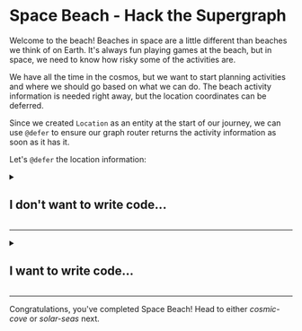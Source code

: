 # Space Beach - Hack the Supergraph

Welcome to the beach! Beaches in space are a little different than beaches we think of on Earth. It's always fun playing games at the beach, but in space, we need to know how risky some of the activities are.

We have all the time in the cosmos, but we want to start planning activities and where we should go based on what we can do. The beach activity information is needed right away, but the location coordinates can be deferred.

Since we created `Location` as an entity at the start of our journey, we can use `@defer` to ensure our graph router returns the activity information as soon as it has it.

Let's `@defer` the location information:

<details>
 <summary><h2>I don't want to write code...</h2></summary>

You find a signal coming from [https://space-beach-production.up.railway.app/](https://space-beach-production.up.railway.app/) that contains the beach information to add into your Supergraph. There is nothing special about the beach subgraph and it actually doesn't support `@defer` itself, but the Supergraph does!

We can add this into our Supergraph by publishing it using [rover].

First, you'll need to [configure rover] for your Supergraph. Once rover is configured, we can use the `rover subgraph publish` command

```shell
rover subgraph publish {YOUR_SUPERGRAPH_ID}@main \
  --schema "./schema.graphql" \
  --name space-beach \
  --routing-url "https://space-beach-production.up.railway.app/"
```

>*NOTE: make sure to replace {YOUR_SUPERGRAPH_ID} with the id of the Supergraph you created at the start of the hackathon*

We can see our Supergraph deployment in the "Launches" tab:

![](../images/space-beach-launch.png)

Now let's open up Explorer and try deferring the location data:

```graphql
query Beaches {
  beaches {
    name
    activities {
      riskLevel
      description
      place
    }
    location {
      ...LocationFragment @defer
    }
  }
}

fragment LocationFragment on Location {
  name
  celestialBody {
    galaxy
    latitude
    longitude
  }
}
```

(gif of everything working)

The Apollo Router supports `@defer` and it can work for any entity defined in your Supergraph, even if your subgraph doesn't support `@defer`. There isn't any extra code or steps, it just works.

Congratulations, you've completed Space Beach! Head to either *cosmic-cove* or *solar-seas* next.

</details>

---

<details>
 <summary><h2>I want to write code...</h2></summary>

You find an old disc on the beach that ends up containing information about beaches and the activities at them. There are `schema.graphql` and `beaches.js` files in this folder that contain the information we'll need to set up this subgraph.

The new subgraph is already started for you in the `start` folder—it's the same as you would get from `rover template use`. Switch into this directory and run `npm install` to get started.

Now replace the `schema.graphql` file in the subgraph with the one in this folder, and move the `beaches.js` to the `src` folder. You will need to expose the information in `beaches.js` on the context to be used in your resolvers. Open the `src/index.js` and add the beaches in the context function:

```javascript
const { BeachData } = require("./beaches");
...
const { url } = await startStandaloneServer(server, {
  context: async ({ req }) => ({
    beaches: new BeachData(),
  }),
  listen: { port },
});
```

Finally, you need to wire up the resolvers for your schema. There is a root `Query`, so open and modify `src/resolvers/Query.js` to use the `beaches` datasource:

```javascript
module.exports = {
  Query: {
    beaches(parent, args, context) {
      return context.beaches.getBeaches();
    },
  },
};
```

Create a `src/resolvers/Beach.js` for the activities and location:

```javascript
module.exports = {
  Beach: {
    activities(beach, args, context) {
      return context.beaches.getBeachActivities(beach.name);
    },
    location(beach, args, context) {
      return { id: beach.location };
    },
  },
};
```

>*NOTE: Notice that we only need to return the `id` for the `location`. This is because `id` is the defined key fields for the `Location`*

Make sure your `src/resolvers/index.js` is updated to import your newly created `Beach` resolver. You can delete any Mutation or other resolvers from the project, they aren't needed.

Now we can start up our subgraph and add it to our Supergraph stack locally with rover:

```shell
npm start
```

***If you still have your previous `rover dev` session running***: run `rover dev` in a new terminal window to add `space-beach` to your local Supergraph stack.

***If you don't have your previous `rover dev` session running***:

- Run `rover dev --url=https://hack-the-supergraph-start-production.up.railway.app/ --name=start`
- In another terminal window, run `rover dev` and add `space-beach` running locally

Now let's head over to our sandbox (*[http://localhost:3000](http://localhost:3000*) and tryout a query with `@defer`:

```graphql
query Beaches {
  beaches {
    name
    activities {
      riskLevel
      description
      place
    }
    location {
      ...LocationFragment @defer
    }
  }
}

fragment LocationFragment on Location {
  name
  celestialBody {
    galaxy
    latitude
    longitude
  }
}
```

![](../images/sandbox-defer.gif)

The Apollo Router supports `@defer` and it can work for any entity defined in your Supergraph, even if your subgraph doesn't support `@defer`. There isn't any extra code or steps, it just works.

Finally, we can add `space-beach` to our Supergraph by publishing it to our Supergraph using [rover].

First, you'll need to [configure rover] for your Supergraph. Once rover is configured, we can use the `rover subgraph publish` command

```shell
rover subgraph publish {YOUR_SUPERGRAPH_ID}@main \
  --schema "./schema.graphql" \
  --name space-beach \
  --routing-url "https://space-beach-production.up.railway.app/"
```

>*NOTE: make sure to replace {YOUR_SUPERGRAPH_ID} with the id of the Supergraph you created at the start of the hackathon*

![](../images/space-beach-subgraph-publish.png)

We can see our Supergraph deployment in the "Launches" tab:

![](../images/space-beach-launch.png)

Now try opening Explorer and running the same query you ran in your local sandbox. Since `@defer` is supported in the Apollo Router, it works the same whether it's local or in the cloud :magic:
</details>

---

Congratulations, you've completed Space Beach! Head to either *cosmic-cove* or *solar-seas* next.

[rover]: https://www.apollographql.com/docs/rover
[configure rover]: https://www.apollographql.com/docs/rover/configuring